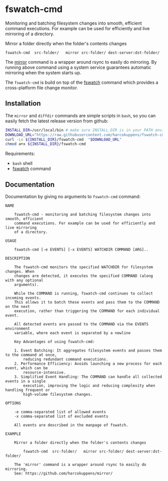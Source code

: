 # fswatch-cmd

Monitoring and batching filesystem changes into smooth, efficient command
executions. For example can be used for efficiently and live mirroring of a
directory.

Mirror a folder directly when the folder's contents changes

    fswatch-cmd  src-folder/   mirror src-folder/ dest-server:dst-folder/

The [mirror](https://github.com/harcokuppens/mirror/) command is a wrapper
around rsync to easily do mirroring. By running above command using a system
service guarantees automatic mirroring when the system starts up.

The `fswatch-cmd` is build on top of the
[fswatch](https://github.com/emcrisostomo/fswatch) command which provides a
cross-platform file change monitor.

## Installation

The `mirror` and `diffdir` commands are simple scripts in `bash`, so you can
easily fetch the latest release version from github:

```bash
INSTALL_DIR=/usr/local/bin # make sure INSTALL_DIR is in your PATH environment variable
DOWNLOAD_URL="https://raw.githubusercontent.com/harcokuppens/fswatch-cmd/refs/heads/main/bin/fswatch-cmd"
curl -Lo ${INSTALL_DIR}/fswatch-cmd  "$DOWNLOAD_URL"
chmod a+x ${INSTALL_DIR}/fswatch-cmd
```

Requirements:

- `bash` shell
- [fswatch](https://github.com/emcrisostomo/fswatch) command

## Documentation

Documentation by giving no arguments to `fswatch-cmd` command:

```console
NAME

    fswatch-cmd - monitoring and batching filesystem changes into smooth, efficient
    command executions. For example can be used for efficiently and live mirroring
    of a directory.

USAGE

    fswatch-cmd [-e EVENTS] [-x EVENTS] WATCHDIR COMMAND [ARG]..

DESCRIPTION

    The fswatch-cmd monitors the specified WATCHDIR for filesystem changes. When
    changes are detected, it executes the specified COMMAND (along with any optional
    arguments).

    While the COMMAND is running, fswatch-cmd continues to collect incoming events.
    This allows it to batch these events and pass them to the COMMAND on the next
    execution, rather than triggering the COMMAND for each individual event.

    All detected events are passed to the COMMAND via the EVENTS environment
    variable, where each event is separated by a newline

    Key Advantages of using fswatch-cmd:

    1. Event Batching: It aggregates filesystem events and passes them to the command at once,
        reducing redundant command executions.
    2. Performance Efficiency: Avoids launching a new process for each event, which can be
        resource-intensive.
    3. Simplified Event Handling: The COMMAND can handle all collected events in a single
        execution, improving the logic and reducing complexity when handling frequent or
        high-volume filesystem changes.

OPTIONS

    -e comma-separated list of allowed events
    -x comma-separated list of excluded events

    All events are described in the manpage of fswatch.

EXAMPLE

    Mirror a folder directly when the folder's contents changes

        fswatch-cmd  src-folder/   mirror src-folder/ dest-server:dst-folder/

    The 'mirror' command is a wrapper around rsync to easily do mirroring.
    See: https://github.com/harcokuppens/mirror/

```
